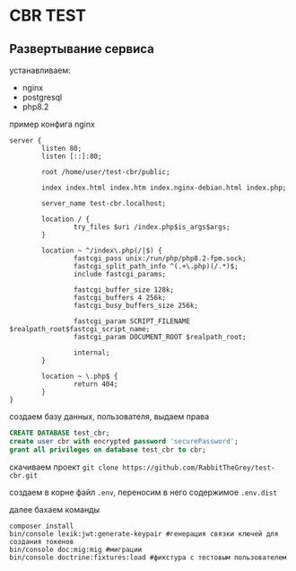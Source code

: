 <h1>CBR TEST</h1>

<h2>Развертывание сервиса</h2>

устанавливаем:
- nginx
- postgresql
- php8.2

пример конфига nginx
```
server {
        listen 80;
        listen [::]:80;

        root /home/user/test-cbr/public;

        index index.html index.htm index.nginx-debian.html index.php;

        server_name test-cbr.localhost;

        location / {
                try_files $uri /index.php$is_args$args;
        }

        location ~ ^/index\.php(/|$) {
                fastcgi_pass unix:/run/php/php8.2-fpm.sock;
                fastcgi_split_path_info ^(.+\.php)(/.*)$;
                include fastcgi_params;

                fastcgi_buffer_size 128k;
                fastcgi_buffers 4 256k;
                fastcgi_busy_buffers_size 256k;

                fastcgi_param SCRIPT_FILENAME $realpath_root$fastcgi_script_name;
                fastcgi_param DOCUMENT_ROOT $realpath_root;

                internal;
        }

        location ~ \.php$ {
                return 404;
        }
}

```

создаем базу данных, пользователя, выдаем права
```sql
CREATE DATABASE test_cbr;
create user cbr with encrypted password 'securePassword';
grant all privileges on database test_cbr to cbr;
```

скачиваем проект
`git clone https://github.com/RabbitTheGrey/test-cbr.git`

создаем в корне файл `.env`, переносим в него содержимое `.env.dist`

далее бахаем команды
```shell
composer install
bin/console lexik:jwt:generate-keypair #генерация связки ключей для создания токенов
bin/console doc:mig:mig #миграции
bin/console doctrine:fixtures:load #фикстура с тестовым пользователем
```

